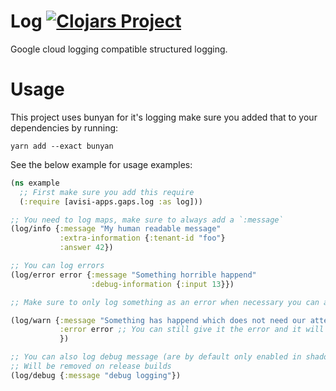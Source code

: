 # Log [![Clojars Project](https://img.shields.io/clojars/v/com.avisi-apps.gaps/log.svg)](https://clojars.org/com.avisi-apps.gaps/log)

Google cloud logging compatible structured logging.

# Usage
This project uses bunyan for it's logging make sure you added that to your dependencies by running:

```shell
yarn add --exact bunyan
```

See the below example for usage examples:
```clojure
(ns example
  ;; First make sure you add this require
  (:require [avisi-apps.gaps.log :as log]))

;; You need to log maps, make sure to always add a `:message`
(log/info {:message "My human readable message"
           :extra-information {:tenant-id "foo"}
           :answer 42})

;; You can log errors
(log/error error {:message "Something horrible happend"
                  :debug-information {:input 13}})

;; Make sure to only log something as an error when necessary you can also use warn

(log/warn {:message "Something has happend which does not need our attention immediately"
           :error error ;; You can still give it the error and it will extract information from it
           })

;; You can also log debug message (are by default only enabled in shadow-cljs dev mode)
;; Will be removed on release builds
(log/debug {:message "debug logging"})
```
